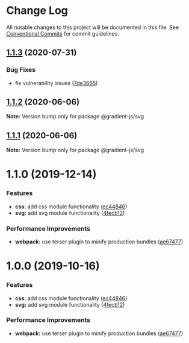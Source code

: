 # Change Log

All notable changes to this project will be documented in this file.
See [Conventional Commits](https://conventionalcommits.org) for commit guidelines.

## [1.1.3](https://github.com/afternoon2/gradient-js/compare/@gradient-js/svg@1.1.2...@gradient-js/svg@1.1.3) (2020-07-31)


### Bug Fixes

* fix vulnerability issues ([7de3665](https://github.com/afternoon2/gradient-js/commit/7de36656f235bd2ec4aba563f01581c69a454430))





## [1.1.2](https://github.com/afternoon2/gradient-js/compare/@gradient-js/svg@1.1.1...@gradient-js/svg@1.1.2) (2020-06-06)

**Note:** Version bump only for package @gradient-js/svg





## [1.1.1](https://github.com/afternoon2/gradient-js/compare/@gradient-js/svg@1.1.0...@gradient-js/svg@1.1.1) (2020-06-06)

**Note:** Version bump only for package @gradient-js/svg





# 1.1.0 (2019-12-14)


### Features

* **css:** add css module functionality ([ec44846](https://github.com/afternoon2/gradient-js/commit/ec44846d967299120ad36a05dfeb3378db44fc6f))
* **svg:** add svg module functionality ([4fecb12](https://github.com/afternoon2/gradient-js/commit/4fecb12f2ad95b59c67aa5290840237397fcfff1))


### Performance Improvements

* **webpack:** use terser plugin to minify production bundles ([ae67477](https://github.com/afternoon2/gradient-js/commit/ae6747754bfda9ab4c4e0a5f8e6c991de672a5ec))





# 1.0.0 (2019-10-16)


### Features

* **css:** add css module functionality ([ec44846](https://github.com/afternoon2/gradient-js/commit/ec44846d967299120ad36a05dfeb3378db44fc6f))
* **svg:** add svg module functionality ([4fecb12](https://github.com/afternoon2/gradient-js/commit/4fecb12f2ad95b59c67aa5290840237397fcfff1))


### Performance Improvements

* **webpack:** use terser plugin to minify production bundles ([ae67477](https://github.com/afternoon2/gradient-js/commit/ae6747754bfda9ab4c4e0a5f8e6c991de672a5ec))

